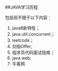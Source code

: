 ##JAVA学习历程

包括但不限于以下内容：

1. java8新特性；
2. java.util.concurrent；
3. leetcode；
4. 剑指Offer;
5. 程序员代码面试指南；
6. java web;
7. 牛客网

